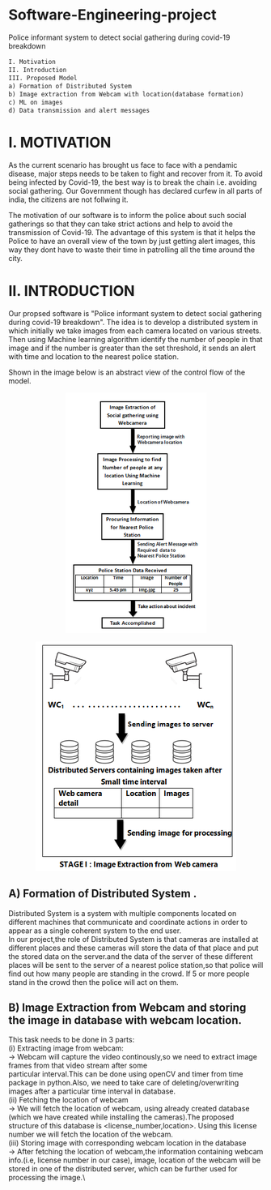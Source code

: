 # Software-Engineering-project
Police informant system to detect social gathering during covid-19 breakdown

    I. Motivation
    II. Introduction
    III. Proposed Model
    a) Formation of Distributed System
    b) Image extraction from Webcam with location(database formation)
    c) ML on images
    d) Data transmission and alert messages

# I. MOTIVATION

As the current scenario has brought us face to face with a pendamic disease, major steps needs to be taken to fight and recover from it. To avoid being infected by Covid-19, the best way is to break the chain i.e. avoiding social gathering. Our Government though has declared curfew in all parts of india, the citizens are not follwing it. 

The motivation of our software is to inform the police about such social gatherings so that they can take strict actions and help to avoid the transmission of Covid-19. The advantage of this system is that it helps the Police to have an overall view of the town by just getting alert images, this way they dont have to waste their time in patrolling all the time around the city.
    
# II. INTRODUCTION

Our propsed software is "Police informant system to detect social gathering during covid-19 breakdown". The idea is to develop a distributed system in which initially we take images from each camera located on various streets. Then using Machine learning algorithm identify the number of people in that image and if the number is greater than the set threshold, it sends an alert with time and location to the nearest police station.

Shown in the image below is an abstract view of the control flow of the model. 

<p align="center">
  <img src="images/model_intro.png">
</p>


<p align="center">
  <img src="images/stage1.png">
</p>

 ## A) Formation of Distributed System .
    
Distributed System is a system with multiple components located on different machines that communicate and coordinate actions in order to appear as a single coherent system to the end user.\
In our project,the role of Distributed System is that cameras are installed at different places and these cameras will         store the data of that place and put the stored data on the server.and the data of the server of these different places       will be sent to the server of a nearest police station,so that police will find out how many people are standing in the       crowd. If 5 or more people stand in the crowd then the police will act on them.
    
## B) Image Extraction from Webcam and storing the image in database with webcam location.

  This task needs to be done in 3 parts:\
   (i) Extracting image from webcam:\
      → Webcam will capture the video continously,so we need to extract image frames from that video stream after some       
        particular interval.This can be done using openCV and timer from time package in python.Also, we need to take care of 
        deleting/overwriting images after a particular time interval in database.\
   (ii) Fetching the location of webcam\
      → We will fetch the location of webcam, using already created database (which we have created while installing the             cameras).The proposed structure of this database is <license_number,location>. Using this license number we will
        fetch the location of the webcam.\
   (iii) Storing image with corresponding webcam location in the database\
       → After fetching the location of webcam,the information containing webcam info.(i.e, license number in our case),
         image, location of the webcam will be stored in one of the distributed server, which can be further used for
         processing the image.\
